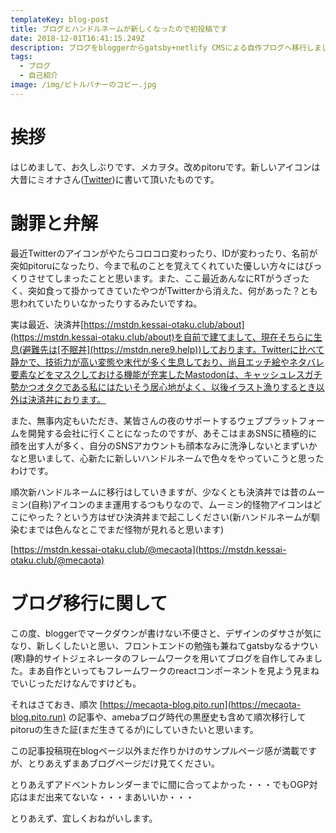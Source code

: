 ```yaml
---
templateKey: blog-post
title: ブログとハンドルネームが新しくなったので初投稿です
date: 2018-12-01T16:41:15.249Z
description: ブログをbloggerからgatsby+netlify CMSによる自作ブログへ移行しました。
tags:
  - ブログ
  - 自己紹介
image: /img/ピトルバナーのコピー.jpg
---
```

# 挨拶

はじめまして、お久しぶりです、メカヲタ。改めpitoruです。新しいアイコンは大昔にミオナさん([Twitter](https://twitter.com/307_s))に書いて頂いたものです。

# 謝罪と弁解

最近Twitterのアイコンがやたらコロコロ変わったり、IDが変わったり、名前が突如pitoruになったり、今まで私のことを覚えてくれていた優しい方々にはびっくりさせてしまったことと思います。また、ここ最近あんなにRTがうざったく、突如食って掛かってきていたやつがTwitterから消えた、何があった？とも思われていたりいなかったりするみたいですね。

実は最近、決済丼[https://mstdn.kessai-otaku.club/about](https://mstdn.kessai-otaku.club/about)を自前で建てまして、現在そちらに生息(避難先は[不眠丼](https://mstdn.nere9.help))しております。Twitterに比べて静かで、技術力が高い変態や末代が多く生息しており、尚且エッチ絵やネタバレ要素などをマスクしておける機能が充実したMastodonは、キャッシュレスガチ勢かつオタクである私にはたいそう居心地がよく、以後イラスト漁りするとき以外は決済丼におります。

また、無事内定もいただき、某皆さんの夜のサポートするウェブプラットフォームを開発する会社に行くことになったのですが、あそこはまあSNSに積極的に顔を出す人が多く、自分のSNSアカウントも顔本なみに洗浄しないとまずいかなと思いまして、心新たに新しいハンドルネームで色々をやっていこうと思ったわけです。

順次新ハンドルネームに移行はしていきますが、少なくとも決済丼では昔のムーミン(自称)アイコンのまま運用するつもりなので、ムーミン的怪物アイコンはどこにやった？という方はぜひ決済丼まで起こしください(新ハンドルネームが馴染むまでは色んなとこでまだ怪物が見れると思います)

[https://mstdn.kessai-otaku.club/@mecaota](https://mstdn.kessai-otaku.club/@mecaota)

# ブログ移行に関して

この度、bloggerでマークダウンが書けない不便さと、デザインのダサさが気になり、新しくしたいと思い、フロントエンドの勉強も兼ねてgatsbyなるナウい(寒)静的サイトジェネレータのフレームワークを用いてブログを自作してみました。まあ自作といってもフレームワークのreactコンポーネントを見よう見まねでいじっただけなんですけども。

それはさておき、順次 [https://mecaota-blog.pito.run](https://mecaota-blog.pito.run) の記事や、amebaブログ時代の黒歴史も含めて順次移行してpitoruの生きた証(まだ生きてるが)にしていきたいと思います。

この記事投稿現在blogページ以外まだ作りかけのサンプルページ感が満載ですが、とりあえずまあブログページだけ見てください。

とりあえずアドベントカレンダーまでに間に合ってよかった・・・でもOGP対応はまだ出来てないな・・・まあいいか・・・

とりあえず、宜しくおねがいします。

